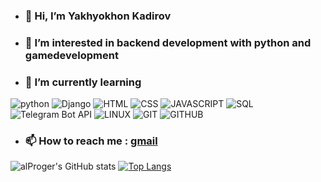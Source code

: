 - **<h3>👋 Hi, I’m Yakhyokhon Kadirov</h3>**
- <h3>👀 I’m interested in backend development with python and gamedevelopment </h3>
- <h3>🌱 I’m currently learning</h3> 
![python](https://img.shields.io/badge/Python-FFD43B?style=for-the-badge&logo=python&logoColor=darkgreen) ![Django](https://img.shields.io/badge/Django-092E20?style=for-the-badge&logo=django&logoColor=green) ![HTML](https://img.shields.io/badge/HTML5-E34F26?style=for-the-badge&logo=html5&logoColor=white) ![CSS](https://img.shields.io/badge/CSS3-1572B6?style=for-the-badge&logo=css3&logoColor=white) ![JAVASCRIPT](https://img.shields.io/badge/JavaScript-323330?style=for-the-badge&logo=javascript&logoColor=F7DF1E) ![SQL](https://img.shields.io/badge/MySQL-00000F?style=for-the-badge&logo=mysql&logoColor=white) ![Telegram Bot API](https://img.shields.io/badge/Telegram-2CA5E0?style=for-the-badge&logo=telegram&logoColor=white) ![LINUX](https://img.shields.io/badge/Ubuntu-E95420?style=for-the-badge&logo=ubuntu&logoColor=white) ![GIT](https://img.shields.io/badge/Git-F05032?style=for-the-badge&logo=git&logoColor=white) ![GITHUB](https://img.shields.io/badge/GitHub-100000?style=for-the-badge&logo=github&logoColor=white)


- **<h3>📫 How to reach me : [gmail](https://www.developerkadirov@gmail.com/)</h3>**



![alProger's GitHub stats](https://github-readme-stats.vercel.app/api?username=alproger&show_icons=true&theme=dark) 
[![Top Langs](https://github-readme-stats.vercel.app/api/top-langs/?username=alproger&layout=compact)](https://github.com/alproger/github-readme-stats)


